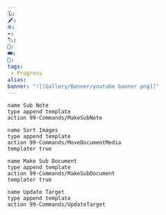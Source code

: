 ```yaml
---
🗓️: 
🖋️: 
🌐: 
⬅️: 
🏷️: 
🎫: 
🎟️: 
🔖: 
tags: 
 - Progress
alias: 
banner: "![[Gallery/Banner/youtube banner.png]]"
---
```







```button
name Sub Note
type append template
action 99-Commands/MakeSubNote
```
```button
name Sort Images
type append template
action 99-Commands/MoveDocumentMedia
templater true
```
```button
name Make Sub Document
type append template
action 99-Commands/MakeSubDocument
templater true
```
```button
name Update Target
type append template
action 99-Commands/UpdateTarget
```

